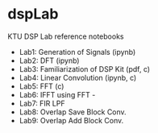 # dspLab
KTU DSP Lab reference notebooks

* Lab1: Generation of Signals (ipynb)
* Lab2: DFT (ipynb)
* Lab3: Familiarization of DSP Kit (pdf, c)
* Lab4: Linear Convolution (ipynb, c)
* Lab5: FFT (c)
* Lab6: IFFT using FFT -
* Lab7: FIR LPF
* Lab8: Overlap Save Block Conv.
* Lab9: Overlap Add Block Conv.
